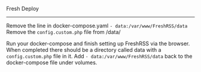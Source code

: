 Fresh Deploy
___
Remove the line in docker-compose.yaml `- data:/var/www/FreshRSS/data`
Remove the `config.custom.php` file from /data/

Run your docker-compose and finish setting up FreshRSS via the browser. When completed there should be a directory called data with a `config.custom.php` file in it.
Add `- data:/var/www/FreshRSS/data` back to the docker-compose file under volumes.
